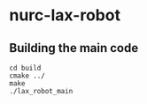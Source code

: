 # nurc-lax-robot

Building the main code
---

    cd build
    cmake ../
    make
    ./lax_robot_main

